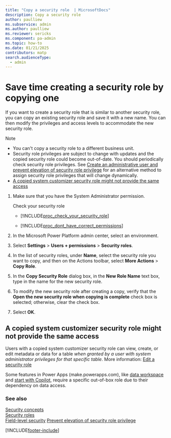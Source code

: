 ```yaml
---
title: "Copy a security role  | MicrosoftDocs"
description: Copy a security role
author: paulliew
ms.subservice: admin
ms.author: paulliew
ms.reviewer: sericks
ms.component: pa-admin
ms.topic: how-to
ms.date: 01/21/2025
contributors: matp
search.audienceType: 
  - admin
---
```

# Save time creating a security role by copying one

If you want to create a security role that is similar to another security role, you can copy an existing security role and save it with a new name. You can then modify the privileges and access levels to accommodate the new security role.  
  
> [!NOTE]
>
> - You can't copy a security role to a different business unit.  
> - Security role privileges are subject to change with updates and the copied security role could become out-of-date. You should periodically check security role privileges. See [Create an administrative user and prevent elevation of security role privilege](prevent-elevation-security-role-privilege.md) for an alternative method to assign security role privileges that will change dynamically.
> - [A copied system customizer security role might not provide the same access](#a-copied-system-customizer-security-role-might-not-provide-the-same-access)
  
1. Make sure that you have the System Administrator permission.
  
    Check your security role  
  
   - [!INCLUDE[proc_check_your_security_role](../includes/proc-check-your-security-role.md)]  
  
   - [!INCLUDE[proc_dont_have_correct_permissions](../includes/proc-dont-have-correct-permissions.md)]  
  
2. In the Microsoft Power Platform admin center, select an environment. 

3. Select **Settings** > **Users + permissions** > **Security roles**.  
  
4. In the list of security roles, under **Name**, select the security role you want to copy, and then on the Actions toolbar, select **More Actions** > **Copy Role**.  
  
5. In the **Copy Security Role** dialog box, in the **New Role Name** text box, type in the name for the new security role.  
  
6. To modify the new security role after creating a copy, verify that the **Open the new security role when copying is complete** check box is selected; otherwise, clear the check box.  
  
7. Select **OK**.  

## A copied system customizer security role might not provide the same access

Users with a copied system customizer security role can view, create, or edit metadata or data for a table *when granted by a user with system administrator privileges for that specific table*. More information: [Edit a security role](create-edit-security-role.md#edit-a-security-role)

Some features in Power Apps (make.powerapps.com), like [data workspace](/power-pages/getting-started/use-data-workspace) and [start with Copilot](/power-apps/maker/data-platform/create-edit-entities-portal?tabs=excel#start-with-copilot), require a specific out-of-box role due to their dependency on data access.

### See also

[Security concepts](../admin/wp-security-cds.md)   
[Security roles](../admin/security-roles-privileges.md)   
[Field-level security](../admin/field-level-security.md)
[Prevent elevation of security role privilege](prevent-elevation-security-role-privilege.md)


[!INCLUDE[footer-include](../includes/footer-banner.md)]
